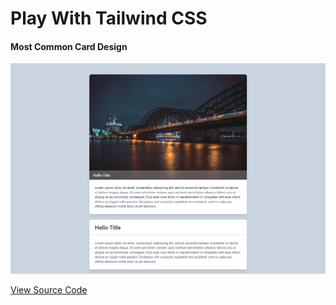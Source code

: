 # Play With Tailwind CSS


#### Most Common Card Design 

![Image](img/1.png)

[View Source Code](https://play.tailwindcss.com/yYIjbroPSY)
